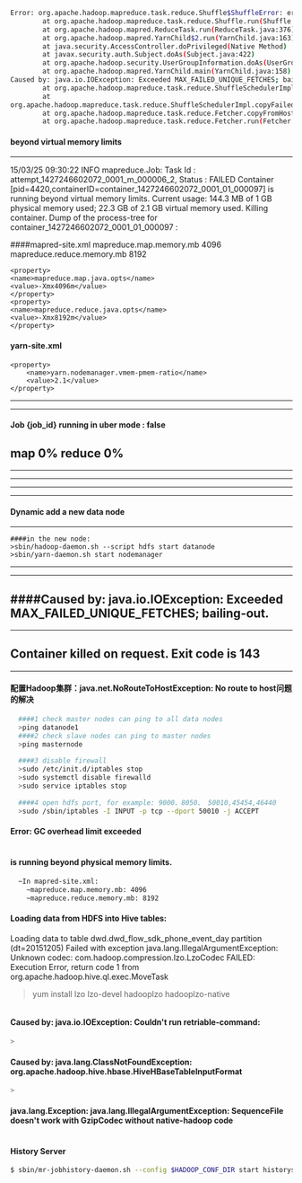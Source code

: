 

```sh
Error: org.apache.hadoop.mapreduce.task.reduce.Shuffle$ShuffleError: error in shuffle in fetcher####1
        at org.apache.hadoop.mapreduce.task.reduce.Shuffle.run(Shuffle.java:134)
        at org.apache.hadoop.mapred.ReduceTask.run(ReduceTask.java:376)
        at org.apache.hadoop.mapred.YarnChild$2.run(YarnChild.java:163)
        at java.security.AccessController.doPrivileged(Native Method)
        at javax.security.auth.Subject.doAs(Subject.java:422)
        at org.apache.hadoop.security.UserGroupInformation.doAs(UserGroupInformation.java:1628)
        at org.apache.hadoop.mapred.YarnChild.main(YarnChild.java:158)
Caused by: java.io.IOException: Exceeded MAX_FAILED_UNIQUE_FETCHES; bailing-out.
        at org.apache.hadoop.mapreduce.task.reduce.ShuffleSchedulerImpl.checkReducerHealth(ShuffleSchedulerImpl.java:357)
        at 
org.apache.hadoop.mapreduce.task.reduce.ShuffleSchedulerImpl.copyFailed(ShuffleSchedulerImpl.java:279)
        at org.apache.hadoop.mapreduce.task.reduce.Fetcher.copyFromHost(Fetcher.java:308)
        at org.apache.hadoop.mapreduce.task.reduce.Fetcher.run(Fetcher.java:193)
```

#### beyond virtual memory limits
--------------------------------------------------------------
15/03/25 09:30:22 INFO mapreduce.Job: Task Id : attempt_1427246602072_0001_m_000006_2, Status : FAILED
Container [pid=4420,containerID=container_1427246602072_0001_01_000097] is running beyond virtual memory limits. Current usage: 144.3 MB of 1 GB physical memory used; 22.3 GB of 2.1 GB virtual memory used. Killing container.
Dump of the process-tree for container_1427246602072_0001_01_000097 :

####mapred-site.xml
    <property>
        <name>mapreduce.map.memory.mb</name>
		<value>4096</value>
    </property>
    <property>
        <name>mapreduce.reduce.memory.mb</name>
		<value>8192</value>
    </property>
	
    <property>
	<name>mapreduce.map.java.opts</name>
	<value>-Xmx4096m</value>
    </property>
    <property>
	<name>mapreduce.reduce.java.opts</name>
	<value>-Xmx8192m</value>
    </property>

#### yarn-site.xml
	<property>
	    <name>yarn.nodemanager.vmem-pmem-ratio</name>
	    <value>2.1</value>	
	</property>
--------------------------------------------------------------
--------------------------------------------------------------
#### Job {job_id} running in uber mode : false
  map 0% reduce 0%
--------------------------------------------------------------

--------------------------------------------------------------
--------------------------------------------------------------
--------------------------------------------------------------
--------------------------------------------------------------

#### Dynamic add a new data node
--------------------------------------------------------------
	####in the new node:
	>sbin/hadoop-daemon.sh --script hdfs start datanode
	>sbin/yarn-daemon.sh start nodemanager
--------------------------------------------------------------
--------------------------------------------------------------

####Caused by: java.io.IOException: Exceeded MAX_FAILED_UNIQUE_FETCHES; bailing-out.
--------------------------------------------------------------

--------------------------------------------------------------
Container killed on request. Exit code is 143
--------------------------------------------------------------
--------------------------------------------------------------
#### 配置Hadoop集群：java.net.NoRouteToHostException: No route to host问题的解决

```sh
  ####1 check master nodes can ping to all data nodes
  >ping datanode1
  ####2 check slave nodes can ping to master nodes
  >ping masternode
  
  ####3 disable firewall
  >sudo /etc/init.d/iptables stop
  >sudo systemctl disable firewalld
  >sudo service iptables stop
  
  ####4 open hdfs port, for example: 9000、8050、 50010,45454,46440
  >sudo /sbin/iptables -I INPUT -p tcp --dport 50010 -j ACCEPT
```
#### Error: GC overhead limit exceeded

```sh
```
#### is running beyond physical memory limits.

```sh
  ~In mapred-site.xml:
	~mapreduce.map.memory.mb: 4096
	~mapreduce.reduce.memory.mb: 8192
```

#### Loading data from HDFS into Hive tables:
Loading data to table dwd.dwd_flow_sdk_phone_event_day partition (dt=20151205)
Failed with exception java.lang.IllegalArgumentException: Unknown codec: com.hadoop.compression.lzo.LzoCodec
FAILED: Execution Error, return code 1 from org.apache.hadoop.hive.ql.exec.MoveTask

>yum install lzo lzo-devel hadooplzo hadooplzo-native

```sh

```


#### Caused by: java.io.IOException: Couldn't run retriable-command:

```sh
>
```

#### Caused by: java.lang.ClassNotFoundException: org.apache.hadoop.hive.hbase.HiveHBaseTableInputFormat

```sh
>
```


#### java.lang.Exception: java.lang.IllegalArgumentException: SequenceFile doesn't work with GzipCodec without native-hadoop code

```sh
```


#### History Server

```sh
$ sbin/mr-jobhistory-daemon.sh --config $HADOOP_CONF_DIR start historyserver
```